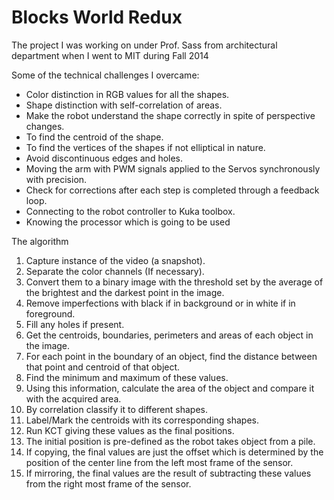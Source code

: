 # Blocks World Redux
The project I was working on under Prof. Sass from architectural department when I went to MIT during Fall 2014

Some of the technical challenges I overcame:
- Color distinction in RGB values for all the shapes.
- Shape distinction with self-correlation of areas.
- Make the robot understand the shape correctly in spite of perspective changes.
- To find the centroid of the shape.
- To find the vertices of the shapes if not elliptical in nature.
- Avoid discontinuous edges and holes.
- Moving the arm with PWM signals applied to the Servos synchronously with precision.
- Check for corrections after each step is completed through a feedback loop.
- Connecting to the robot controller to Kuka toolbox.
- Knowing the processor which is going to be used

The algorithm
1. Capture instance of the video (a snapshot).
2. Separate the color channels (If necessary).
3. Convert them to a binary image with the threshold set by the average of the brightest and the darkest point in the image.
4.	Remove imperfections with black if in background or in white if in foreground.
5.	Fill any holes if present.
6.	Get the centroids, boundaries, perimeters and areas of each object in the image.
7.	For each point in the boundary of an object, find the distance between that point and centroid of that object.
8.	Find the minimum and maximum of these values.
9.	Using this information, calculate the area of the object and compare it with the acquired area.
10.	By correlation classify it to different shapes.
11.	Label/Mark the centroids with its corresponding shapes.
12.	Run KCT giving these values as the final positions.
13.	The initial position is pre-defined as the robot takes object from a pile.
14.	If copying, the final values are just the offset which is determined by the position of the center line from the left most frame of the sensor.
15.	If mirroring, the final values are the result of subtracting these values from the right most frame of the sensor.
